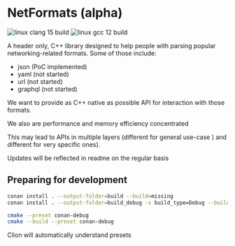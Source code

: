 # NetFormats (alpha)

![linux clang 15 build](https://github.com/dawidpilarski/NetFormats/actions/workflows/build-linux-clang.yml/badge.svg)
![linux gcc 12 build](https://github.com/dawidpilarski/NetFormats/actions/workflows/build-linux-gcc.yml/badge.svg)

A header only, C++ library designed to help people with parsing popular
networking-related formats. Some of those include:

- json (PoC implemented)
- yaml (not started)
- url (not started)
- graphql (not started)


We want to provide as C++ native as possible API for interaction with
those formats.

We also are performance and memory efficiency concentrated

This may lead to APIs in multiple layers (different for general use-case )
and different for very specific ones).

Updates will be reflected in readme on the regular basis

## Preparing for development

```bash 
conan install . --output-folder=build --build=missing
conan install . --output-folder=build_debug -s build_type=Debug --build=missing

cmake --preset conan-debug
cmake --build --preset conan-debug
```

Clion will automatically understand presets


